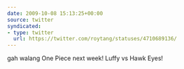 ```yaml
---
date: 2009-10-08 15:13:25+00:00
source: twitter
syndicated:
- type: twitter
  url: https://twitter.com/roytang/statuses/4710689136/
---
```


gah walang One Piece next week! Luffy vs Hawk Eyes!
